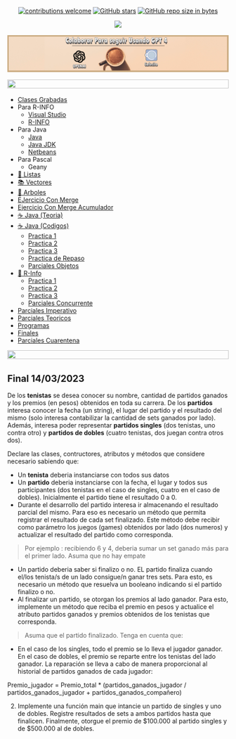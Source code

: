 <div align="center">

[![contributions welcome](https://img.shields.io/badge/contributions-welcome-brightgreen.svg?style=flat)](https://github.com/Nomadiix/Taller-de-Programacion)
[![GitHub stars](https://img.shields.io/github/stars/Nomadiix/Taller-de-Programacion)](https://github.com/FabianMartinez1234567/Taller-de-Programacion/stargazers/)
[![GitHub repo size in bytes](https://img.shields.io/github/repo-size/Nomadiix/Taller-de-Programacion)](https://github.com/Nomadiix/Taller-de-Programacion)

<img src="https://readme-typing-svg.demolab.com?font=Fira+Code&size=30&duration=1200&pause=1000&color=F7F123&center=true&width=435&lines=Taller de Programación"/>

 </div>

<a title="" href="https://cafecito.app/ei-materias"><img src="/Documentos/Cafecito.png" alt="" /></a>




<img src= 'https://i.gifer.com/origin/8c/8cd3f1898255c045143e1da97fbabf10_w200.gif' height="20" width="100%"> 

- [Clases Grabadas](https://drive.google.com/drive/folders/1FPR0cU_LpLG3NTRA6Q9EmkIbzBSK64Ao)
- Para R-INFO
  - [Visual Studio](https://code.visualstudio.com/download)
  - [R-INFO](/r-Info-2.9.jar)
- Para Java
  - [Java](https://www.java.com/es/)
  - [Java JDK](https://www.oracle.com/java/technologies/downloads/#jdk17-windows)
  - [Netbeans](https://netbeans.apache.org/)
- Para Pascal
  - Geany
- [🧾 Listas ](/Documentos/Listas.md)
- [📚 Vectores ](/Documentos/Vectores.md)
- [🌳 Arboles ](/Documentos/Arboles.md)
- [EJercicio Con Merge](/Pascal/Practica/Semana_3/11.pas)
- [Ejercicio Con Merge Acumulador](/Pascal/Practica/Semana_3/12.pas)
- [☕ Java (Teoria) ](/Documentos/Java.md)
- [☕ Java (Codigos)](/Documentos/Java2.md)
  - [Practica 1 ](/Documentos/Java_Practica1.md)
  - [Practica 2 ](/Documentos/Java_Practica2.md)
  - [Practica 3 ](/Documentos/Java_Practica3.md)
  - [Practica de Repaso ](/Documentos/Java_Practica4.md)
  - [Parciales Objetos](/Documentos/ParcialesObjetos.md)
- [🤖 R-Info ](/Documentos/RInfo.md)
  - [Practica 1 ](/Documentos/Rinfo_Practica1.md)
  - [Practica 2 ](/Documentos/Rinfo_Practica2.md)
  - [Practica 3 ](/Documentos/Rinfo_Practica3.md)
  - [Parciales Concurrente](/Documentos/ParcialesConcurrente.md)
- [Parciales Imperativo](/Documentos/ParcialesImperativo.md)
- [Parciales Teoricos](/Documentos/Teoria.md)
- [Programas](/Documentos/programas.md)
- [Finales](/Documentos/Finales.md)
- [Parciales Cuarentena](/Documentos/Parciales.md)

<img src= 'https://i.gifer.com/origin/8c/8cd3f1898255c045143e1da97fbabf10_w200.gif' height="20" width="100%">


## Final 14/03/2023

De los **tenistas** se desea conocer su nombre, cantidad de partidos ganados y los premios (en pesos) obtenidos en toda su carrera. De los **partidos** interesa conocer la fecha (un string), el lugar del partido y el resultado del mismo (solo interesa contabilizar la cantidad de sets ganados por lado). Además, interesa poder representar **partidos singles** (dos tenistas, uno contra otro) y **partidos de dobles** (cuatro tenistas, dos juegan contra otros dos).

Declare las clases, contructores, atributos y métodos que considere necesario sabiendo que:
- Un **tenista** deberia instanciarse con todos sus datos
- Un **partido** deberia instanciarse con la fecha, el lugar y todos sus participantes (dos tenistas en el caso de singles, cuatro en el caso de dobles). Inicialmente el partido tiene el resultado 0 a 0.
- Durante el desarrollo del partido interesa ir almacenando el resultado parcial del mismo. Para eso es necesario un método que permita registrar el resultado de cada set finalizado. Este método debe recibir como parámetro los juegos (games) obtenidos por lado (dos numeros) y actualizar el resultado del partido como corresponda. 
> Por ejemplo : recibiendo 6 y 4, deberia sumar un set ganado más para el primer lado. Asuma que no hay empate
- Un partido deberia saber si finalizo o no. EL partido finaliza cuando el/los tenista/s de un lado consigue/n ganar tres sets. Para esto, es necesario un método que resuelva un booleano indicando si el partido finalizo o no.
- Al finalizar un partido, se otorgan los premios al lado ganador. Para esto, implemente un método que reciba el premio en pesos y actualice el atributo partidos ganados y premios obtenidos de los tenistas que corresponda. 
> Asuma que el partido finalizado. Tenga en cuenta que:
- En el caso de los singles, todo el premio se lo lleva el jugador ganador. En el caso de dobles, el premio se reparte entre los tenistas del lado ganador. La reparación se lleva a cabo de manera proporcional al historial de partidos ganados de cada jugador:

Premio_jugador = Premio_total * (partidos_ganados_jugador / partidos_ganados_jugador + partidos_ganados_compañero)


2) Implemente una función main que intancie un partido de singles y uno de dobles. Registre resultados de sets a ambos partidos hasta que finalicen. Finalmente, otorgue el premio de $100.000 al partido singles y de $500.000 al de dobles.
